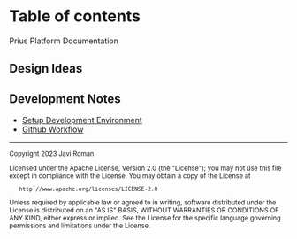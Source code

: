 # Table of contents

Prius Platform Documentation

## Design Ideas

## Development Notes

* [Setup Development Environment](env/development.md)
* [Github Workflow](env/prius-github-flow.md)

---
<sub>
   Copyright 2023 Javi Roman

   Licensed under the Apache License, Version 2.0 (the "License");
   you may not use this file except in compliance with the License.
   You may obtain a copy of the License at

       http://www.apache.org/licenses/LICENSE-2.0

   Unless required by applicable law or agreed to in writing, software
   distributed under the License is distributed on an "AS IS" BASIS,
   WITHOUT WARRANTIES OR CONDITIONS OF ANY KIND, either express or implied.
   See the License for the specific language governing permissions and
   limitations under the License.
